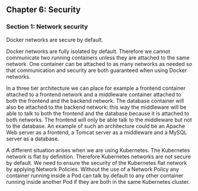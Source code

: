 ## Chapter 6: Security

### Section 1: Network security

Docker networks are secure by default.

Docker networks are fully isolated by default. Therefore we cannot communicate two running containers unless they are attached to the same network.
One container can be attached to as many networks as needed so that communication and security are both guaranteed when using Docker networks.

In a three tier architecture we can place for example a frontend container attached to a frontend network and a middleware container attached to both the frontend and the backend network.
The database container will also be attached to the backend network: this way the middleware will be able to talk to both the frontend and the database because it is attached to both networks.
The frontend will only be able talk to the middleware but not to the database. 
An example of such an architecture could be an Apache Web server as a frontend, a Tomcat server as a middleware and a MySQL server as a database.

A different situation arises when we are using Kubernetes. 
The Kubernetes network is flat by definition. Therefore Kubernetes networks are not secure by default.
We need to ensure the security of the Kubernetes flat network by applying Network Policies. 
Without the use of a Network Policy any container running inside a Pod can talk by default to any other container running inside another Pod if they are both in the same Kubernetes cluster.
